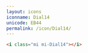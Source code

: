 ```yaml
---
layout: icons
iconname: Dial14
unicode: EB44
permalink: /icon/Dial14/
---
```


``` html
<i class="mi mi-Dial14"></i>
```
